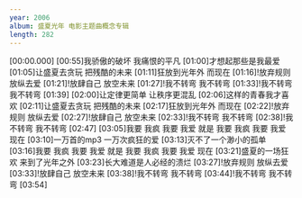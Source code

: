 ```yaml
---
year: 2006
album: 盛夏光年 电影主题曲概念专辑
length: 282
---
```

[00:00.000]
[00:55]我骄傲的破坏 我痛恨的平凡
[01:00]才想起那些是我最爱
[01:05]让盛夏去贪玩 把残酷的未来
[01:11]狂放到光年外 而现在
[01:16]!放弃规则 放纵去爱
[01:21]!放肆自己 放空未来
[01:27]!我不转弯 我不转弯
[01:33]!我不转弯 我不转弯
[01:39]
[02:00]让定律更简单 让秩序更混乱
[02:06]这样的青春我才喜欢
[02:11]让盛夏去贪玩 把残酷的未来
[02:17]狂放到光年外 而现在
[02:22]!放弃规则 放纵去爱
[02:27]!放肆自己 放空未来
[02:33]!我不转弯 我不转弯
[02:38]!我不转弯 我不转弯
[02:47]
[03:05]我要 我疯 我要 我爱 就是 我要 我疯 我要 我爱 现在
[03:10]一万首的mp3 一万次疯狂的爱
[03:13]灭不了一个渺小的孤单
[03:16]我要 我疯 我要 我爱 就是 我要 我疯 我要 我爱 现在
[03:21]盛夏的一场狂欢 来到了光年之外
[03:23]长大难道是人必经的溃烂
[03:27]!放弃规则 放纵去爱
[03:33]!放肆自己 放空未来
[03:38]!我不转弯 我不转弯
[03:44]!我不转弯 我不转弯
[03:54]